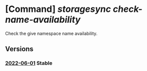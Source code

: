 # [Command] _storagesync check-name-availability_

Check the give namespace name availability.

## Versions

### [2022-06-01](/Resources/mgmt-plane/L3N1YnNjcmlwdGlvbnMve30vcHJvdmlkZXJzL21pY3Jvc29mdC5zdG9yYWdlc3luYy9sb2NhdGlvbnMve30vY2hlY2tuYW1lYXZhaWxhYmlsaXR5/2022-06-01.xml) **Stable**

<!-- mgmt-plane /subscriptions/{}/providers/microsoft.storagesync/locations/{}/checknameavailability 2022-06-01 -->

